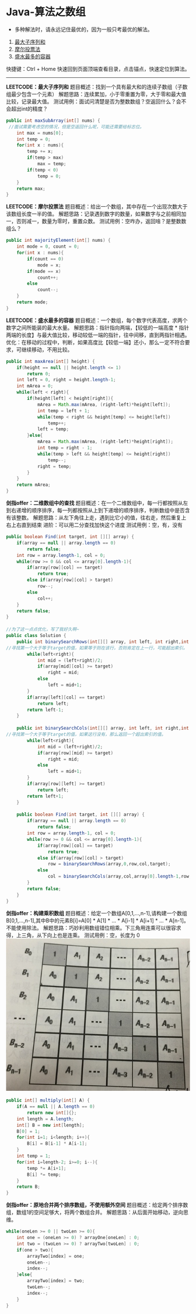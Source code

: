 

# Java-算法之数组

* 多种解法时，请永远记住最优的，因为一般只考最优的解法。

1. <a href="#最大子序列和">最大子序列和</a>
2. <a href="#摩尔投票法">摩尔投票法</a>
3. <a href="#盛水最多的容器">盛水最多的容器</a>

快捷键：Ctrl + Home 快速回到页面顶端查看目录，点击锚点，快速定位到算法。
****

**LEETCODE：最大子序列和**<a name="最大子序列和"></a>
题目概述：找到一个具有最大和的连续子数组（子数组最少包含一个元素）
解题思路：连续累加，小于零重置为零，大于零和最大值比较，记录最大值。
测试用例：面试问清楚是否为整数数组？空返回什么？会不会超出int的精度？

```java
public int maxSubArray(int[] nums) {
 //面试需要考虑空的情况，但是空返回什么呢，可能还需要给标志位。
    int max = nums[0];
    int temp = 0;
    for(int x : nums){
        temp += x;
        if(temp > max)
            max = temp;
        if(temp < 0)
            temp = 0;
    }
    return max;
}
```
**LEETCODE：摩尔投票法** <a name="摩尔投票法"></a>
题目概述：给出一个数组，其中存在一个出现次数大于该数组长度一半的值。
解题思路：记录遇到数字的数量，如果数字与之前相同加一，否则减一，数量为零时，重置众数。
测试用例：空咋办，返回啥？是整数数组么？

```java
public int majorityElement(int[] nums) {
    int mode = 0, count = 0;
    for(int x : nums){
        if(count == 0)
            mode = x;
        if(mode == x)
            count++;
        else
            count--;
    }
    return mode;
}
```

**LEETCODE：盛水最多的容器**<a name="盛水最多的容器"></a>
题目概述：一个数组，每个数字代表高度，求两个数字之间所能装的最大水量。
解题思路：指针指向两端，【较低的一端高度 * 指针两端的长度】与最大值比较，移动较低一端的指针，往中间移，直到两指针相遇。
优化：在移动的过程中，判断，如果高度比【较低一端】还小，那么一定不符合要求，可继续移动，不用比较。
```java
public int maxArea(int[] height) {
    if(height == null || height.length <= 1)
        return 0;
    int left = 0, right = height.length-1;
    int mArea = 0;
    while(left < right){
        if(height[left] < height[right]){
            mArea = Math.max(mArea, (right-left)*height[left]);
            int temp = left + 1;
            while(temp < right && height[temp] <= height[left])
                temp++;
            left = temp;
        }else{
            mArea = Math.max(mArea, (right-left)*height[right]);
            int temp = right - 1;
            while(temp > left && height[temp] <= height[right])
                temp--;
            right = temp;
        }
    }
    return mArea;
}
```


**剑指offer：二维数组中的查找**<a name="xxxx"></a>
题目概述：在一个二维数组中，每一行都按照从左到右递增的顺序排序，每一列都按照从上到下递增的顺序排序，判断数组中是否含有该整数。
解题思路：从左下角往上走，遇到比它小的值，往右走，然后重复上右上右直到结束
进阶：可以用二分查找加快这个进度
测试用例：空，有，没有
```java
public boolean Find(int target, int [][] array) {
    if(array == null || array.length == 0)
        return false;
    int row = array.length-1, col = 0;
    while(row >= 0 && col <= array[0].length-1){
        if(array[row][col] == target)
            return true;
        else if(array[row][col] > target)
            row--;
        else
            col++;
    }
    return false;
}

//为了这一点点优化，写了我好久啊~
public class Solution {
    public int binarySearchRows(int[][] array, int left, int right,int col,int target){
//寻找第一个大于等于target的值，如果等于则在该行，否则肯定在上一行，可能超出索引。
        while(left<right){
            int mid = (left+right)/2;
            if(array[mid][col] >= target)
                right = mid;
            else
                left = mid+1;
        }
        if(array[left][col] == target)
            return left;
        return left-1;
    }

    public int binarySearchCols(int[][] array, int left, int right,int row,int target){
//寻找第一个大于等于target的值，如果这行没有，那么返回一个超出索引的值。
        while(left<right){
            int mid = (left+right)/2;
            if(array[row][mid] >= target)
                right = mid;
            else
                left = mid+1;
        }
        if(array[row][left] >= target)
            return left;
        return left+1;
    }

    public boolean Find(int target, int [][] array) {
        if(array == null || array.length == 0)
            return false;
        int row = array.length-1, col = 0;
        while(row >= 0 && col <= array[0].length-1){
            if(array[row][col] == target)
                return true;
            else if(array[row][col] > target)
                row = binarySearchRows(array,0,row,col,target);
            else
                col = binarySearchCols(array,col,array[0].length-1,row,target);
        }
        return false;
    }
}
```

**剑指offer：构建乘积数组**<a name="xxxx"></a>
题目概述：给定一个数组A[0,1,...,n-1],请构建一个数组B[0,1,...,n-1],其中B中的元素B[i]=A[0] * A[1] * ... * A[i-1] * A[i+1] * ... * A[n-1]。不能使用除法。
解题思路：巧妙利用数组错位相乘。下三角用连乘可以很容求得，上三角，从下向上也是连乘。
测试用例：空，长度为 0
![解题思路](../../pics/java-数组.jpg)

```java
public int[] multiply(int[] A) {
    if(A == null || A.length == 0)
        return new int[]{};
    int length = A.length;
    int[] B = new int[length];
    B[0] = 1;
    for(int i=1; i<length; i++){
        B[i] = B[i-1] * A[i-1];
    }
    int temp = 1;
    for(int i=length-2; i>=0; i--){
        temp *= A[i+1];
        B[i] *= temp;
    }
    return B;
}
```

**剑指offer：原地合并两个排序数组，不使用额外空间**<a name="xxxx"></a>
题目概述：给定两个排序数组，数组1的空间足够大，将两个数组合并。
解题思路：从后面开始移动，逆向思维。
```java
while(oneLen >= 0 || twoLen >= 0){
    int one = (oneLen >= 0) ? arrayOne[oneLen] : 0;
    int two = (twoLen >= 0) ? arrayTwo[twoLen] : 0;
    if(one > two){
        arrayTwo[index] = one;
        oneLen--;
        index--;
    }else{
        arrayTwo[index] = two;
        twoLen--;
        index--;
    }
}
```